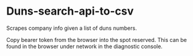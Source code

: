 # Duns-search-api-to-csv

Scrapes company info given a list of duns numbers.

Copy bearer token from the browser into the spot reserved. This can be found in the browser under network in the diagnostic console.
